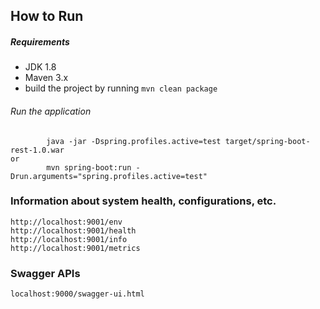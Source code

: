 
## How to Run

##### Requirements
* JDK 1.8
* Maven 3.x
* build the project by running ```mvn clean package```

###### Run the application
```
        java -jar -Dspring.profiles.active=test target/spring-boot-rest-1.0.war
or
        mvn spring-boot:run -Drun.arguments="spring.profiles.active=test"
```

### Information about system health, configurations, etc.

```
http://localhost:9001/env
http://localhost:9001/health
http://localhost:9001/info
http://localhost:9001/metrics
```

### Swagger APIs

```
localhost:9000/swagger-ui.html
